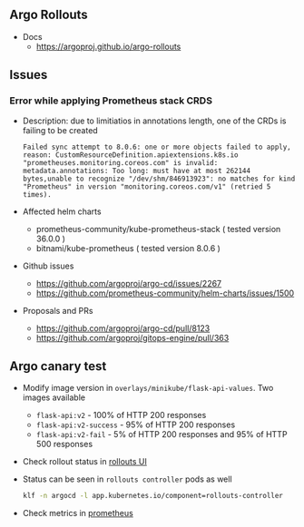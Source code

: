
## Argo Rollouts

- Docs
  - https://argoproj.github.io/argo-rollouts

## Issues

### Error while applying Prometheus stack CRDS

- Description: due to limitiatios in annotations length, one of the CRDs is failing to be created
  ```
  Failed sync attempt to 8.0.6: one or more objects failed to apply, reason: CustomResourceDefinition.apiextensions.k8s.io "prometheuses.monitoring.coreos.com" is invalid: metadata.annotations: Too long: must have at most 262144 bytes,unable to recognize "/dev/shm/846913923": no matches for kind "Prometheus" in version "monitoring.coreos.com/v1" (retried 5 times).
  ```

- Affected helm charts

  - prometheus-community/kube-prometheus-stack ( tested version 36.0.0 )
  - bitnami/kube-prometheus ( tested version 8.0.6 )

- Github issues
  - https://github.com/argoproj/argo-cd/issues/2267
  - https://github.com/prometheus-community/helm-charts/issues/1500

- Proposals and PRs
  - https://github.com/argoproj/argo-cd/pull/8123
  - https://github.com/argoproj/gitops-engine/pull/363


## Argo canary test

- Modify image version in `overlays/minikube/flask-api-values`. Two images available
  - `flask-api:v2` - 100% of HTTP 200 responses
  - `flask-api:v2-success` - 95% of HTTP 200 responses
  - `flask-api:v2-fail` - 5% of HTTP 200 responses and 95% of HTTP 500 responses

- Check rollout status in [rollouts UI](http://argo-rollouts.minikube.cloud/rollout/flask-api)

- Status can be seen in `rollouts controller` pods as well
  ```bash
  klf -n argocd -l app.kubernetes.io/component=rollouts-controller
  ```

- Check metrics in [prometheus](http://prometheus.minikube.cloud/graph?g0.expr=(%20sum(irate(api_requests_latency_by_status_sum%7Bservice%3D%22flask-api-canary%22%2Cstatus%3D%22200%22%7D%5B5m%5D))%20%2F%20sum(irate(api_requests_latency_by_status_sum%7Bservice%3D%22flask-api-canary%22%7D%5B5m%5D))%20)%20*%20100&g0.tab=1&g0.stacked=0&g0.show_exemplars=0&g0.range_input=1h)
